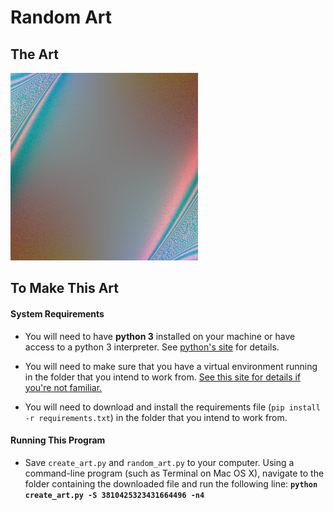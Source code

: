 # Random Art

## The Art
![](color-3810425323431664496-3.png)

## To Make This Art
#### System Requirements

* You will need to have **python&nbsp;3** installed on your machine or have access to a python&nbsp;3 interpreter. See [python's site](https://www.python.org/) for details.

* You will need to make sure that you have a virtual environment running in the folder that you intend to work from. [See this site for details if you're not familiar.](http://docs.python-guide.org/en/latest/dev/virtualenvs/)

* You will need to download and install the requirements file (`pip install -r requirements.txt`) in the folder that you intend to work from.

#### Running This Program
* Save `create_art.py` and `random_art.py` to your computer. Using a command-line program (such as Terminal on Mac&nbsp;OS&nbsp;X), navigate to the folder containing the downloaded file and run the following line: **`python create_art.py -S 3810425323431664496 -n4`**
